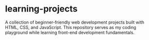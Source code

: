 # learning-projects
A collection of beginner-friendly web development projects built with HTML, CSS, and JavaScript. This repository serves as my coding playground while learning front-end development fundamentals.
